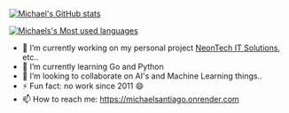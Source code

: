 [![Michael's GitHub stats](https://github-readme-stats.vercel.app/api?username=michaelusantiago&count_private=true&show_icons=true)](https://github.com/michaelusantiago)

<!--
[![Michael's Top Languages](https://github-readme-stats.vercel.app/api/top-langs/?username=michaelusantiago&layout=compact&langs_count=8)](https://github.com/michaelusantiago)
-->

[![Michaels's Most used languages](https://github-readme-stats.vercel.app/api/top-langs?username=michaelusantiago&show_icons=true&count_private=true&theme=gotham)](https://github.com/michaelusantiago)

- 🔭 I’m currently working on my personal project [NeonTech IT Solutions](https://neontech.vercel.app), etc..
- 🌱 I’m currently learning Go and Python
- 👯 I’m looking to collaborate on AI's and Machine Learning things..
- ⚡ Fun fact: no work since 2011 😄
- 📫 How to reach me: https://michaelsantiago.onrender.com
<!--
**michaelusantiago/michaelusantiago** is a ✨ _special_ ✨ repository because its `README.md` (this file) appears on your GitHub profile.

Here are some ideas to get you started:

- 🔭 I’m currently working on ...
- 🌱 I’m currently learning ...
- 👯 I’m looking to collaborate on ...
- 🤔 I’m looking for help with ...
- 💬 Ask me about ...
- 📫 How to reach me: ...
- 😄 Pronouns: ...
- ⚡ Fun fact: ...
-->
